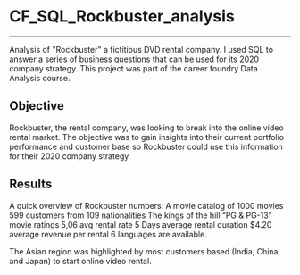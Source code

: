 # CF_SQL_Rockbuster_analysis
---
Analysis of "Rockbuster" a fictitious DVD rental company. I used SQL to answer a series of business questions that can be used for its 2020 company strategy. This project was part of the career foundry Data Analysis course.

## Objective
Rockbuster, the rental company, was looking to break into the online video rental market. The objective was to gain insights into their current portfolio performance and customer base so Rockbuster could use this information for their 2020 company strategy

## Results
A quick overview of Rockbuster numbers:
A movie catalog of 1000 movies
599 customers from 109 nationalities
The kings of the hill “PG & PG-13" movie ratings
5,06 avg rental rate
5 Days average rental duration
$4.20 average revenue per rental
6 languages are available. 

The Asian region was highlighted by most customers based (India, China, and Japan) to start online video rental.

